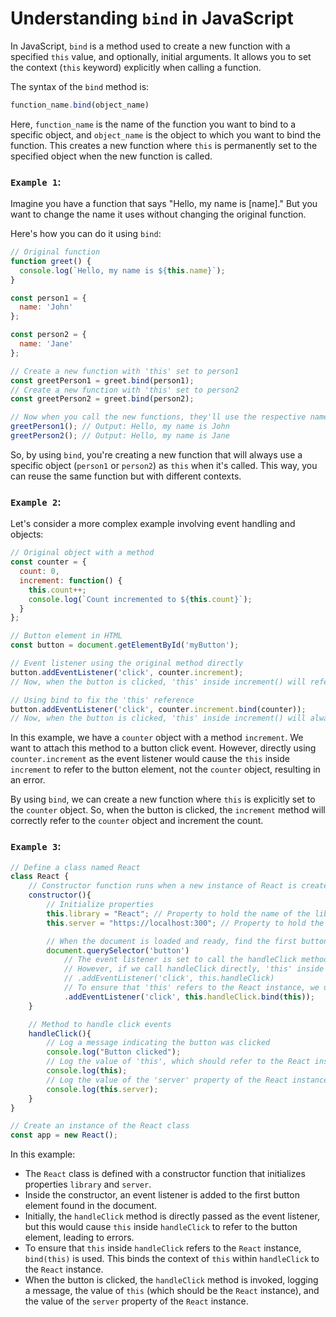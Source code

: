 # Understanding `bind` in JavaScript

In JavaScript, `bind` is a method used to create a new function with a specified `this` value, and optionally, initial arguments. It allows you to set the context (`this` keyword) explicitly when calling a function.

The syntax of the `bind` method is:

```javascript
function_name.bind(object_name)
```

Here, `function_name` is the name of the function you want to bind to a specific object, and `object_name` is the object to which you want to bind the function. This creates a new function where `this` is permanently set to the specified object when the new function is called.

### `Example 1`:
Imagine you have a function that says "Hello, my name is [name]." But you want to change the name it uses without changing the original function.

Here's how you can do it using `bind`:

```javascript
// Original function
function greet() {
  console.log(`Hello, my name is ${this.name}`);
}

const person1 = {
  name: 'John'
};

const person2 = {
  name: 'Jane'
};

// Create a new function with 'this' set to person1
const greetPerson1 = greet.bind(person1);
// Create a new function with 'this' set to person2
const greetPerson2 = greet.bind(person2);

// Now when you call the new functions, they'll use the respective names
greetPerson1(); // Output: Hello, my name is John
greetPerson2(); // Output: Hello, my name is Jane
```

So, by using `bind`, you're creating a new function that will always use a specific object (`person1` or `person2`) as `this` when it's called. This way, you can reuse the same function but with different contexts.

### `Example 2`:
Let's consider a more complex example involving event handling and objects:

```javascript
// Original object with a method
const counter = {
  count: 0,
  increment: function() {
    this.count++;
    console.log(`Count incremented to ${this.count}`);
  }
};

// Button element in HTML
const button = document.getElementById('myButton');

// Event listener using the original method directly
button.addEventListener('click', counter.increment);
// Now, when the button is clicked, 'this' inside increment() will refer to the button element, not the counter object, causing an error

// Using bind to fix the 'this' reference
button.addEventListener('click', counter.increment.bind(counter));
// Now, when the button is clicked, 'this' inside increment() will always refer to the counter object, so the count will be correctly incremented
```

In this example, we have a `counter` object with a method `increment`. We want to attach this method to a button click event. However, directly using `counter.increment` as the event listener would cause the `this` inside `increment` to refer to the button element, not the `counter` object, resulting in an error. 

By using `bind`, we can create a new function where `this` is explicitly set to the `counter` object. So, when the button is clicked, the `increment` method will correctly refer to the `counter` object and increment the count.

### `Example 3`:

```js
// Define a class named React
class React {
    // Constructor function runs when a new instance of React is created
    constructor(){
        // Initialize properties
        this.library = "React"; // Property to hold the name of the library
        this.server = "https://localhost:300"; // Property to hold the server URL

        // When the document is loaded and ready, find the first button element and add a click event listener to it
        document.querySelector('button')
            // The event listener is set to call the handleClick method when the button is clicked
            // However, if we call handleClick directly, 'this' inside handleClick will refer to the button element, not the React instance
            // .addEventListener('click', this.handleClick)
            // To ensure that 'this' refers to the React instance, we use bind to bind the React instance to the handleClick method
            .addEventListener('click', this.handleClick.bind(this));
    }

    // Method to handle click events
    handleClick(){
        // Log a message indicating the button was clicked
        console.log("Button clicked");
        // Log the value of 'this', which should refer to the React instance
        console.log(this);
        // Log the value of the 'server' property of the React instance
        console.log(this.server);
    }
}

// Create an instance of the React class
const app = new React();
```
In this example:
- The `React` class is defined with a constructor function that initializes properties `library` and `server`.
- Inside the constructor, an event listener is added to the first button element found in the document.
- Initially, the `handleClick` method is directly passed as the event listener, but this would cause `this` inside `handleClick` to refer to the button element, leading to errors.
- To ensure that `this` inside `handleClick` refers to the `React` instance, `bind(this)` is used. This binds the context of `this` within `handleClick` to the `React` instance.
- When the button is clicked, the `handleClick` method is invoked, logging a message, the value of `this` (which should be the `React` instance), and the value of the `server` property of the `React` instance.
